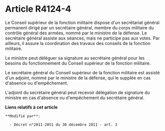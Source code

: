# Article R4124-4

Le Conseil supérieur de la fonction militaire dispose d'un secrétariat général permanent dirigé par un secrétaire général,
membre du corps militaire du contrôle général des armées, nommé par le ministre de la défense. Le secrétaire général assiste
aux séances, mais ne participe pas aux votes. Par ailleurs, il assure la coordination des travaux des conseils de la fonction
militaire.

Le ministre peut déléguer sa signature au secrétaire général pour les besoins du fonctionnement du Conseil supérieur de la
fonction militaire.

Le secrétaire général du Conseil supérieur de la fonction militaire est assisté d'un adjoint, nommé par le ministre de la
défense, qui le supplée en cas d'absence ou d'empêchement. 

L'adjoint du secrétaire général peut recevoir délégation de signature du ministre en cas d'absence ou d'empêchement du
secrétaire général.

**Liens relatifs à cet article**

	**Modifié par**:

	  - Décret n°2011-2051 du 30 décembre 2011 - art. 3
